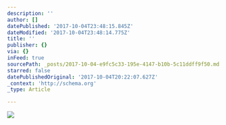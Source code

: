 ```yaml
---
description: ''
author: []
datePublished: '2017-10-04T23:48:15.845Z'
dateModified: '2017-10-04T23:48:14.775Z'
title: ''
publisher: {}
via: {}
inFeed: true
sourcePath: _posts/2017-10-04-e9fc5c33-195e-4147-b10b-5c11ddff9f50.md
starred: false
datePublishedOriginal: '2017-10-04T20:22:07.627Z'
_context: 'http://schema.org'
_type: Article

---
```

![](https://the-grid-user-content.s3-us-west-2.amazonaws.com/05fba578-3838-4ff9-a88d-dd5aadf7424f.jpg)